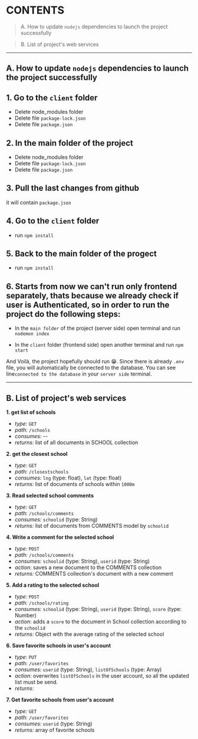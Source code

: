 # CONTENTS

> A. How to update `nodejs` dependencies to launch the project successfully

> B. List of project's web services

-----------
## A. How to update `nodejs` dependencies to launch the project successfully 

## 1. Go to the `client` folder 
- Delete node_modules folder
- Delete file `package-lock.json`
- Delete file `package.json`
## 2. In the main folder of the project 
- Delete node_modules folder
- Delete file `package-lock.json`
- Delete file `package.json`

## 3. Pull the last changes from github
it will contain `package.json`

## 4. Go to the `client` folder
- run `npm install`
## 5. Back to the main folder of the progect
- run `npm install`

## 6. Starts from now we can't run only frontend separately, thats because we already check if user is Authenticated, so in order to run the project do the following steps:
- In the `main folder` of the project (server side) open terminal and run `nodemon index`

- In the `client` folder (frontend side) open another terminal and run `npm start`

 And Voilà, the project hopefully should run 😁. Since there is already `.env` file, you will automatically be connected to the database. You can see line`connected to the database` in your `server side` terminal.

 -----------

 ## B. List of project's web services


 **1. get list of schools**
 
 * *type:* `GET`
 * *path:* `/schools`
 * *consumes:* --
 * *returns:* list of all documents in SCHOOL collection

 **2. get the closest school**

 * *type:* `GET`
 * *path:* `/closestschools`
 * *consumes:* `lng` (type: float), `lat` (type: float)
 * *returns:* list of documents of schools within `1000m`

 
 **3. Read selected school comments**

 * *type:* `GET`
 * *path:* `/schools/comments`
 * *consumes:* `schoolid` (type: String)
 * *returns:* list of documents from COMMENTS model by `schoolid` 

  **4. Write a comment for the selected school**

 * *type:* `POST`
 * *path:* `/schools/comments`
 * *consumes:* `schoolid` (type: String), `userid` (type: String)
 * *action*: saves a new document to the COMMENTS collection
 * *returns:* COMMENTS collection's document with a new comment

  **5. Add a rating to the selected school**

 * *type:* `POST`
 * *path:* `/schools/rating`
 * *consumes:* `schoolid` (type: String), `userid` (type: String), `score` (type: Number)
 * *action*: adds a `score` to the document in School collection according to the `schoolid`
 * *returns:* Object with the average rating of the selected school 

  **6. Save favorite schools in user's account**

 * *type:* `PUT`
 * *path:* `/user/favorites`
 * *consumes:* `userid` (type: String), `listOfSchools` (type: Array)
 * *action*: overwrites `listOfSchools` in the user account, so all the updated list must be send.
 * *returns:* 

  **7. Get favorite schools from user's account**

 * *type:* `GET`
 * *path:* `/user/favorites`
 * *consumes:* `userid` (type: String) 
 * *returns:* array of favorite schools


